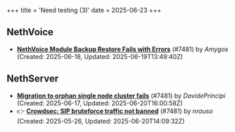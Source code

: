 +++
title = 'Need testing (3)'
date = 2025-06-23
+++

## NethVoice
- **[NethVoice Module Backup Restore Fails with Errors](https://github.com/NethServer/dev/issues/7513)** (#7481) by *Amygos* (Created: 2025-06-18, Updated: 2025-06-19T13:49:40Z)

## NethServer
- **[Migration to orphan single node cluster fails](https://github.com/NethServer/dev/issues/7508)** (#7481) by *DavidePrincipi* (Created: 2025-06-17, Updated: 2025-06-20T16:00:58Z)
- :point_right: **[Crowdsec: SIP bruteforce traffic not banned](https://github.com/NethServer/dev/issues/7481)** (#7481) by *nrauso* (Created: 2025-05-26, Updated: 2025-06-20T14:09:32Z)

